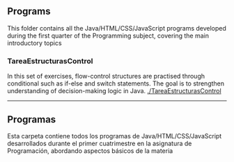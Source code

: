 ## Programs
This folder contains all the Java/HTML/CSS/JavaScript programs developed during the first quarter of the Programming subject, covering the main introductory topics

### TareaEstructurasControl
In this set of exercises, flow-control structures are practised through conditional such as if-else and switch statements.
The goal is to strengthen understanding of decision-making logic in Java. [./TareaEstructurasControl](./TareaEstructurasControl)


-------

## Programas
Esta carpeta contiene todos los programas de Java/HTML/CSS/JavaScript desarrollados durante el primer cuatrimestre en la asignatura de Programación, abordando aspectos básicos de la materia


